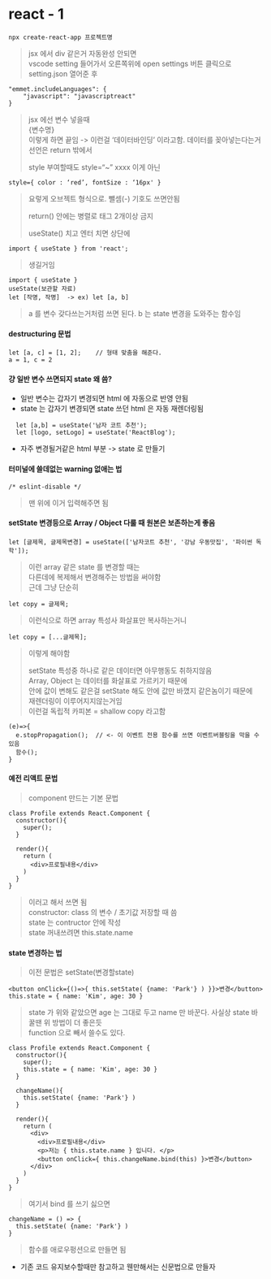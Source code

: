 react - 1
==========

```
npx create-react-app 프로젝트명
```

> jsx 에서 div 같은거 자동완성 안되면   
> vscode setting 들어가서 오른쪽위에 open settings 버튼 클릭으로 setting.json 열어준 후   
```
"emmet.includeLanguages": {
    "javascript": "javascriptreact"
}
```

> jsx 에선 변수 넣을때   
> {변수명}   
> 이렇게 하면 끝임  -> 이런걸 ‘데이터바인딩’ 이라고함. 데이터를 꽂아넣는다는거   
> 선언은 return 밖에서   
> 
> style 부여할때도 style=“~” xxxx 이게 아닌   
```
style={ color : ‘red’, fontSize : ‘16px' }
```
> 요렇게 오브젝트 형식으로. 뺄셈(-) 기호도 쓰면안됨   
> 
> return() 안에는 병렬로 태그 2개이상 금지
> 
> useState() 치고 엔터 치면 상단에   
```
import { useState } from 'react';
```
> 생길거임
```
import { useState }
useState(보관할 자료)
let [작명, 작명]  -> ex) let [a, b]
```
> a 를 변수 갖다쓰는거처럼 쓰면 된다. b 는 state 변경을 도와주는 함수임

#### destructuring 문법 
```
let [a, c] = [1, 2];    // 형태 맞춤을 해준다. 
a = 1, c = 2
```

#### 걍 일반 변수 쓰면되지 state 왜 씀?   
* 일반 변수는 갑자기 변경되면 html 에 자동으로 반영 안됨
* state 는 갑자기 변경되면 state 쓰던 html 은 자동 재렌더링됨
```
  let [a,b] = useState('남자 코트 추천');
  let [logo, setLogo] = useState('ReactBlog');
```
* 자주 변경될거같은 html 부분 -> state 로 만들기

#### 터미널에 쓸데없는 warning 없애는 법
```
/* eslint-disable */
```
> 맨 위에 이거 입력해주면 됨

#### setState 변경등으로 Array / Object 다룰 때 원본은 보존하는게 좋음 
```
let [글제목, 글제목변경] = useState(['남자코트 추천', '강남 우동맛집', '파이썬 독학']);
```
> 이런 array 같은 state 를 변경할 때는   
> 다른데에 복제해서 변경해주는 방법을 써야함   
> 근데 그냥 단순히   
```
let copy = 글제목;
```
> 이런식으로 하면 array 특성사 화살표만 복사하는거니   
```
let copy = [...글제목];
```
> 이렇게 해야함   
> 
> setState 특성중 하나로 같은 데이터면 아무행동도 취하지않음   
> Array, Object 는 데이터를 화살표로 가르키기 때문에   
> 안에 값이 변해도 같은걸 setState 해도 안에 값만 바꼈지 같은놈이기 때문에   
> 재렌더링이 이루어지지않는거임   
> 이런걸 독립적 카피본 = shallow copy 라고함   
```
(e)=>{
  e.stopPropagation();  // <- 이 이벤트 전용 함수를 쓰면 이벤트버블링을 막을 수 있음
  함수();
}
```

#### 예전 리액트 문법
> component 만드는 기본 문법
```
class Profile extends React.Component {
  constructor(){
    super();
  }

  render(){
    return (
      <div>프로필내용</div>
    )
  }
}
```
> 이러고 <Profile/> 해서 쓰면 됨   
> constructor: class 의 변수 / 초기값 저장할 때 씀   
> state 는 contructor 안에 작성   
> state 꺼내쓰려면 this.state.name   

#### state 변경하는 법
> 이전 문법은 setState(변경할state)   
```
<button onClick={()=>{ this.setState( {name: 'Park'} ) }}>변경</button>
this.state = { name: 'Kim', age: 30 }
```
> state 가 위와 같았으면 age 는 그대로 두고 name 만 바꾼다. 사실상 state 바꿀땐 위 방법이 더 좋은듯   
> function 으로 빼서 쓸수도 있다. 
```
class Profile extends React.Component {
  constructor(){
    super();
    this.state = { name: 'Kim', age: 30 }
  }

  changeName(){
    this.setState( {name: 'Park'} ) 
  }

  render(){
    return (
      <div>
        <div>프로필내용</div>
        <p>저는 { this.state.name } 입니다. </p>
        <button onClick={ this.changeName.bind(this) }>변경</button>
      </div>
    )
  }
}
```
> 여기서 bind 를 쓰기 싫으면 
```
changeName = () => {
  this.setState( {name: 'Park'} ) 
}
```
> 함수를 애로우펑션으로 만들면 됨 

* 기존 코드 유지보수할때만 참고하고 웬만해서는 신문법으로 만들자
